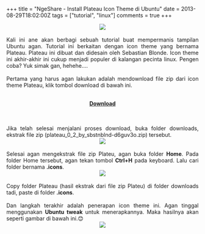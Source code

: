 +++
title = "NgeShare - Install Plateau Icon Theme di Ubuntu"
date = 2013-08-29T18:02:00Z
tags = ["tutorial", "linux"]
comments = true
+++

<center><img border="0" src="https://2.bp.blogspot.com/-1H90XEuByNs/Uh8t7ZOZ7TI/AAAAAAAADAY/Cdo-vEENB1Y/s1600/plateau_0_2_by_sbstnblnd-d6guv3o.png" /></center><br />
<div style="text-align: justify;">Kali ini ane akan berbagi sebuah tutorial buat mempermanis tampilan Ubuntu agan. Tutorial ini berkaitan dengan icon theme yang bernama Plateau. Plateau ini dibuat dan didesain oleh Sebastian Blonde. Icon theme ini akhir-akhir ini cukup menjadi populer di kalangan pecinta linux. Pengen coba? Yuk simak gan, hehehe....<br /><br />
Pertama yang harus agan lakukan adalah mendownload file zip dari icon theme Plateau, klik tombol download di bawah ini.<br /><br />
<center><div style="text-align: center;"><ul class="button"></ul><b><a class="download" href="http://sbstnblnd.deviantart.com/art/Plateau-0-2-391110900" target="_blank">Download</a></b><br /><ul class="button"></ul></div></center><br /><br />
Jika telah selesai menjalani proses download, buka folder downloads, ekstrak file zip (plateau_0_2_by_sbstnblnd-d6guv3o.zip) tersebut.<br />
<center><img border="0" src="https://3.bp.blogspot.com/-mAVFMWKOBVo/Uh8m9CdLFwI/AAAAAAAAC_w/Gro02X7o0fw/s1600/1.png" /></center><br />
Selesai agan mengekstrak file zip Plateu, agan buka folder <b>Home</b>. Pada folder Home tersebut, agan tekan tombol <b>Ctrl+H</b> pada keyboard. Lalu cari folder bernama <b>.icons</b>.<br />
<center><img border="0" src="https://2.bp.blogspot.com/-WTwCHn4oQoc/Uh8nP4S6HjI/AAAAAAAAC_4/mCJsoXVTO1w/s1600/2.png" /></center><br />
Copy folder Plateau (hasil ekstrak dari file zip Plateu) di folder downloads tadi, paste di folder <b>.icons</b>.<br /><br />
Dan langkah terakhir adalah penerapan icon theme ini. Agan tinggal menggunakan <b>Ubuntu tweak</b> untuk menerapkannya. Maka hasilnya akan seperti gambar di bawah ini.😊<br />
<center><img border="0" src="https://3.bp.blogspot.com/-krdAt9w-LR0/Uh8p8HzfgmI/AAAAAAAADAM/eJeSNAFqzuo/s1600/4.png" /></center></div>
